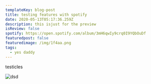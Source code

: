 ```yaml
---
templateKey: blog-post
title: testing features with spotify
date: 2020-05-13T05:17:36.259Z
description: this isjust for the preview
isReview: false
spotify: https://open.spotify.com/album/3mH6qwIy9crq0I9YQbOuDf
featuredpost: false
featuredimage: /img/1f4aa.png
tags:
  - yes daddy
---
```

testicles

![](/img/big-duck_transparent.png "dsd")